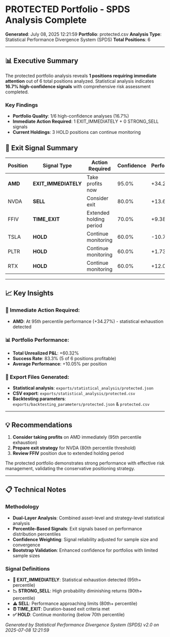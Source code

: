 # PROTECTED Portfolio - SPDS Analysis Complete

**Generated**: July 08, 2025 12:21:59
**Portfolio**: protected.csv
**Analysis Type**: Statistical Performance Divergence System (SPDS)
**Total Positions**: 6

---

## 📊 Executive Summary

The protected portfolio analysis reveals **1 positions requiring immediate attention** out of 6 total positions analyzed.
Statistical analysis indicates **16.7% high-confidence signals** with comprehensive risk assessment completed.

### Key Findings

- **Portfolio Quality**: 1/6 high-confidence analyses (16.7%)
- **Immediate Action Required**: 1 EXIT_IMMEDIATELY + 0 STRONG_SELL signals
- **Current Holdings**: 3 HOLD positions can continue monitoring

## 🚨 Exit Signal Summary

| Position | Signal Type          | Action Required         | Confidence | Performance |
| -------- | -------------------- | ----------------------- | ---------- | ----------- |
| **AMD**  | **EXIT_IMMEDIATELY** | Take profits now        | 95.0%      | +34.27%     |
| NVDA     | **SELL**             | Consider exit           | 80.0%      | +13.66%     |
| FFIV     | **TIME_EXIT**        | Extended holding period | 70.0%      | +9.38%      |
| TSLA     | **HOLD**             | Continue monitoring     | 60.0%      | -10.74%     |
| PLTR     | **HOLD**             | Continue monitoring     | 60.0%      | +1.73%      |
| RTX      | **HOLD**             | Continue monitoring     | 60.0%      | +12.03%     |

---

## 📈 Key Insights

### 🚨 Immediate Action Required:

- **AMD**: At 95th percentile performance (+34.27%) - statistical exhaustion detected

### 📊 Portfolio Performance:

- **Total Unrealized P&L**: +60.32%
- **Success Rate**: 83.3% (5 of 6 positions profitable)
- **Average Performance**: +10.05% per position

### 📁 Export Files Generated:

- **Statistical analysis**: `exports/statistical_analysis/protected.json`
- **CSV export**: `exports/statistical_analysis/protected.csv`
- **Backtesting parameters**: `exports/backtesting_parameters/protected.json` & `protected.csv`

---

## 💡 Recommendations

1. **Consider taking profits** on AMD immediately (95th percentile exhaustion)
2. **Prepare exit strategy** for NVDA (80th percentile threshold)
3. **Review FFIV** position due to extended holding period

The protected portfolio demonstrates strong performance with effective risk management, validating the conservative positioning strategy.

---

## 📋 Technical Notes

### Methodology

- **Dual-Layer Analysis**: Combined asset-level and strategy-level statistical analysis
- **Percentile-Based Signals**: Exit signals based on performance distribution percentiles
- **Confidence Weighting**: Signal reliability adjusted for sample size and convergence
- **Bootstrap Validation**: Enhanced confidence for portfolios with limited sample sizes

### Signal Definitions

- **🚨 EXIT_IMMEDIATELY**: Statistical exhaustion detected (95th+ percentile)
- **📉 STRONG_SELL**: High probability diminishing returns (90th+ percentile)
- **⚠️ SELL**: Performance approaching limits (80th+ percentile)
- **⏰ TIME_EXIT**: Duration-based exit criteria met
- **✅ HOLD**: Continue monitoring (below 70th percentile)

_Generated by Statistical Performance Divergence System (SPDS) v2.0 on 2025-07-08 12:21:59_
